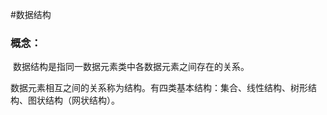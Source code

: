 #数据结构

### 概念：

​		数据结构是指同一数据元素类中各数据元素之间存在的关系。

​		数据元素相互之间的关系称为结构。有四类基本结构：集合、线性结构、树形结构、图状结构（网状结构）。

